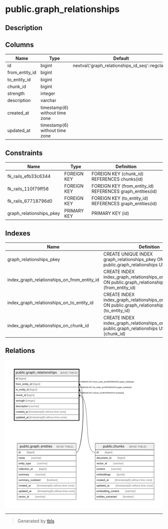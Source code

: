 # public.graph_relationships

## Description

## Columns

| Name | Type | Default | Nullable | Children | Parents | Comment |
| ---- | ---- | ------- | -------- | -------- | ------- | ------- |
| id | bigint | nextval('graph_relationships_id_seq'::regclass) | false |  |  |  |
| from_entity_id | bigint |  | false |  | [public.graph_entities](public.graph_entities.md) |  |
| to_entity_id | bigint |  | false |  | [public.graph_entities](public.graph_entities.md) |  |
| chunk_id | bigint |  | false |  | [public.chunks](public.chunks.md) |  |
| strength | integer |  | true |  |  |  |
| description | varchar |  | false |  |  |  |
| created_at | timestamp(6) without time zone |  | false |  |  |  |
| updated_at | timestamp(6) without time zone |  | false |  |  |  |

## Constraints

| Name | Type | Definition |
| ---- | ---- | ---------- |
| fk_rails_efb33c6344 | FOREIGN KEY | FOREIGN KEY (chunk_id) REFERENCES chunks(id) |
| fk_rails_110f79ff56 | FOREIGN KEY | FOREIGN KEY (from_entity_id) REFERENCES graph_entities(id) |
| fk_rails_67718796d0 | FOREIGN KEY | FOREIGN KEY (to_entity_id) REFERENCES graph_entities(id) |
| graph_relationships_pkey | PRIMARY KEY | PRIMARY KEY (id) |

## Indexes

| Name | Definition |
| ---- | ---------- |
| graph_relationships_pkey | CREATE UNIQUE INDEX graph_relationships_pkey ON public.graph_relationships USING btree (id) |
| index_graph_relationships_on_from_entity_id | CREATE INDEX index_graph_relationships_on_from_entity_id ON public.graph_relationships USING btree (from_entity_id) |
| index_graph_relationships_on_to_entity_id | CREATE INDEX index_graph_relationships_on_to_entity_id ON public.graph_relationships USING btree (to_entity_id) |
| index_graph_relationships_on_chunk_id | CREATE INDEX index_graph_relationships_on_chunk_id ON public.graph_relationships USING btree (chunk_id) |

## Relations

![er](public.graph_relationships.svg)

---

> Generated by [tbls](https://github.com/k1LoW/tbls)
